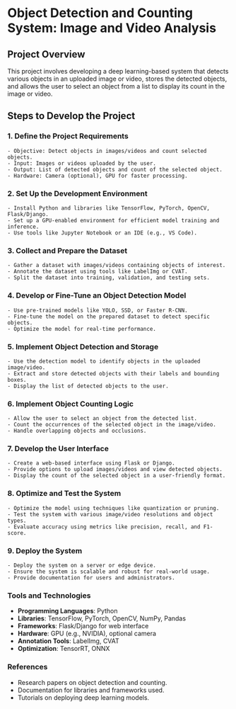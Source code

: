 # Object Detection and Counting System: Image and Video Analysis

## Project Overview

This project involves developing a deep learning-based system that detects various objects in an uploaded image or video, stores the detected objects, and allows the user to select an object from a list to display its count in the image or video.

## Steps to Develop the Project

### 1. **Define the Project Requirements**
    - Objective: Detect objects in images/videos and count selected objects.
    - Input: Images or videos uploaded by the user.
    - Output: List of detected objects and count of the selected object.
    - Hardware: Camera (optional), GPU for faster processing.

### 2. **Set Up the Development Environment**
    - Install Python and libraries like TensorFlow, PyTorch, OpenCV, Flask/Django.
    - Set up a GPU-enabled environment for efficient model training and inference.
    - Use tools like Jupyter Notebook or an IDE (e.g., VS Code).

### 3. **Collect and Prepare the Dataset**
    - Gather a dataset with images/videos containing objects of interest.
    - Annotate the dataset using tools like LabelImg or CVAT.
    - Split the dataset into training, validation, and testing sets.

### 4. **Develop or Fine-Tune an Object Detection Model**
    - Use pre-trained models like YOLO, SSD, or Faster R-CNN.
    - Fine-tune the model on the prepared dataset to detect specific objects.
    - Optimize the model for real-time performance.

### 5. **Implement Object Detection and Storage**
    - Use the detection model to identify objects in the uploaded image/video.
    - Extract and store detected objects with their labels and bounding boxes.
    - Display the list of detected objects to the user.

### 6. **Implement Object Counting Logic**
    - Allow the user to select an object from the detected list.
    - Count the occurrences of the selected object in the image/video.
    - Handle overlapping objects and occlusions.

### 7. **Develop the User Interface**
    - Create a web-based interface using Flask or Django.
    - Provide options to upload images/videos and view detected objects.
    - Display the count of the selected object in a user-friendly format.

### 8. **Optimize and Test the System**
    - Optimize the model using techniques like quantization or pruning.
    - Test the system with various image/video resolutions and object types.
    - Evaluate accuracy using metrics like precision, recall, and F1-score.

### 9. **Deploy the System**
    - Deploy the system on a server or edge device.
    - Ensure the system is scalable and robust for real-world usage.
    - Provide documentation for users and administrators.

### Tools and Technologies
- **Programming Languages**: Python
- **Libraries**: TensorFlow, PyTorch, OpenCV, NumPy, Pandas
- **Frameworks**: Flask/Django for web interface
- **Hardware**: GPU (e.g., NVIDIA), optional camera
- **Annotation Tools**: LabelImg, CVAT
- **Optimization**: TensorRT, ONNX

### References
- Research papers on object detection and counting.
- Documentation for libraries and frameworks used.
- Tutorials on deploying deep learning models.

